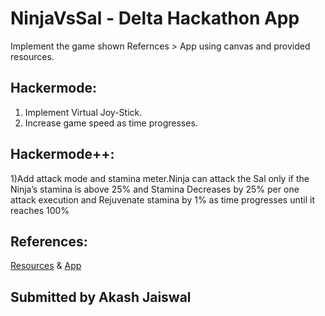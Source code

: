# NinjaVsSal - Delta Hackathon App

Implement the game shown Refernces > App using canvas and provided resources.

## Hackermode:
1) Implement Virtual Joy-Stick.
2) Increase game speed as time progresses.

## Hackermode++:
1)Add attack mode and stamina meter.Ninja can attack the Sal only if the Ninja’s stamina is above 25% and Stamina Decreases by 25% per one attack execution and Rejuvenate stamina  by 1% as time progresses until it reaches 100%

## References:

[Resources](https://drive.google.com/drive/folders/1asP6mOg5SHhGXCZfWNdN8VfhkyzrcJWN?usp=sharing) & [App](https://play.google.com/store/apps/details?id=delta.nitt.aavegapp)

## Submitted by Akash Jaiswal
